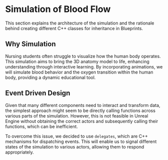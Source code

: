 # Simulation of Blood Flow 

This section explains the architecture of the simulation and the rationale behind creating different C++ classes for inheritance in Blueprints.

## Why Simulation 

Nursing students often struggle to visualize how the human body operates. This simulation aims to bring the 3D anatomy model to life, enhancing understanding through interactive learning. By incorporating animations, we will simulate blood behavior and the oxygen transition within the human body, providing a dynamic educational tool. 

## Event Driven Design

Given that many different components need to interact and transform data, the simplest approach might seem to be directly calling functions across various parts of the simulation. However, this is not feasible in Unreal Engine without obtaining the correct actors and subsequently calling their functions, which can be inefficient.

To overcome this issue, we decided to use `delegates`, which are C++ mechanisms for dispatching events. This will enable us to signal different states of the simulation to various actors, allowing them to respond appropriately.
